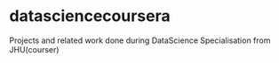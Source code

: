 # datasciencecoursera
Projects and related work done during DataScience Specialisation from JHU(courser)
